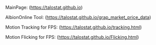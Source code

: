 MainPage:  (https://talostat.github.io)

AlbionOnline Tool: (https://talostat.github.io/grap_market_price_data)

Motion Tracking for FPS: (https://talostat.github.io/tracking.html)

Motion Flicking for FPS: (https://talostat.github.io/Flicking.html)
